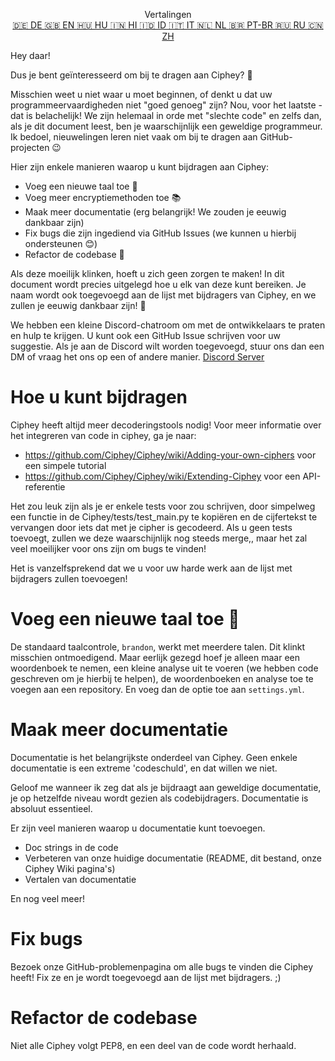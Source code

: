 <p align="center">
Vertalingen <br>
<a href=https://github.com/Ciphey/Ciphey/tree/master/translations/de/CONTRIBUTING.md>🇩🇪 DE   </a>
<a href=https://github.com/Ciphey/Ciphey/tree/master/translations/de/CONTRIBUTING.md>🇬🇧 EN   </a>
<a href=https://github.com/Ciphey/Ciphey/tree/master/translations/hu/CONTRIBUTING.md>🇭🇺 HU   </a>
<a href=https://github.com/Ciphey/Ciphey/tree/master/translations/hi/CONTRIBUTING.md>🇮🇳 HI   </a>
<a href=https://github.com/Ciphey/Ciphey/tree/master/translations/id/CONTRIBUTING.md>🇮🇩 ID   </a>
<a href=https://github.com/Ciphey/Ciphey/tree/master/translations/it/CONTRIBUTING.md>🇮🇹 IT   </a>
<a href=https://github.com/Ciphey/Ciphey/tree/master/translations/nl/CONTRIBUTING.md>🇳🇱 NL   </a>
<a href=https://github.com/Ciphey/Ciphey/tree/master/translations/pt-br/CONTRIBUTING.md>🇧🇷 PT-BR   </a>
<a href=https://github.com/Ciphey/Ciphey/tree/master/translations/ru/CONTRIBUTING.md>🇷🇺 RU   </a>
<a href=https://github.com/Ciphey/Ciphey/tree/master/translations/zh/CONTRIBUTING.md>🇨🇳 ZH   </a>
</p>

Hey daar!

Dus je bent geïnteresseerd om bij te dragen aan Ciphey? 🤔

Misschien weet u niet waar u moet beginnen, of denkt u dat uw programmeervaardigheden niet "goed genoeg" zijn? Nou, voor het laatste - dat is belachelijk! We zijn helemaal in orde met "slechte code" en zelfs dan, als je dit document leest, ben je waarschijnlijk een geweldige programmeur. Ik bedoel, nieuwelingen leren niet vaak om bij te dragen aan GitHub-projecten 😉

Hier zijn enkele manieren waarop u kunt bijdragen aan Ciphey:

- Voeg een nieuwe taal toe 🧏
- Voeg meer encryptiemethoden toe 📚
- Maak meer documentatie (erg belangrijk! We zouden je eeuwig dankbaar zijn)
- Fix bugs die zijn ingediend via GitHub Issues (we kunnen u hierbij ondersteunen 😊)
- Refactor de codebase 🥺

Als deze moeilijk klinken, hoeft u zich geen zorgen te maken! In dit document wordt precies uitgelegd hoe u elk van deze kunt bereiken. Je naam wordt ook toegevoegd aan de lijst met bijdragers van Ciphey, en we zullen je eeuwig dankbaar zijn! 🙏

We hebben een kleine Discord-chatroom om met de ontwikkelaars te praten en hulp te krijgen. U kunt ook een GitHub Issue schrijven voor uw suggestie. Als je aan de Discord wilt worden toegevoegd, stuur ons dan een DM of vraag het ons op een of andere manier.
[Discord Server](https://discord.gg/KfyRUWw)

# Hoe u kunt bijdragen

Ciphey heeft altijd meer decoderingstools nodig! Voor meer informatie over het integreren van code in ciphey, ga je naar:

- <https://github.com/Ciphey/Ciphey/wiki/Adding-your-own-ciphers> voor een simpele tutorial
- <https://github.com/Ciphey/Ciphey/wiki/Extending-Ciphey> voor een API-referentie

Het zou leuk zijn als je er enkele tests voor zou schrijven, door simpelweg een functie in de Ciphey/tests/test_main.py te kopiëren en de cijfertekst te vervangen door iets dat met je cipher is gecodeerd. Als u geen tests toevoegt, zullen we deze waarschijnlijk nog steeds merge,, maar het zal veel moeilijker voor ons zijn om bugs te vinden!

Het is vanzelfsprekend dat we u voor uw harde werk aan de lijst met bijdragers zullen toevoegen!

# Voeg een nieuwe taal toe 🧏

De standaard taalcontrole, `brandon`, werkt met meerdere talen. Dit klinkt misschien ontmoedigend.
Maar eerlijk gezegd hoef je alleen maar een woordenboek te nemen, een kleine analyse uit te voeren (we hebben code geschreven om je hierbij te helpen), de woordenboeken en analyse toe te voegen aan een repository. En voeg dan de optie toe aan `settings.yml`.

# Maak meer documentatie

Documentatie is het belangrijkste onderdeel van Ciphey. Geen enkele documentatie is een extreme 'codeschuld', en dat willen we niet.

Geloof me wanneer ik zeg dat als je bijdraagt aan geweldige documentatie, je op hetzelfde niveau wordt gezien als codebijdragers. Documentatie is absoluut essentieel.

Er zijn veel manieren waarop u documentatie kunt toevoegen.

- Doc strings in de code
- Verbeteren van onze huidige documentatie (README, dit bestand, onze Ciphey Wiki pagina's)
- Vertalen van documentatie

En nog veel meer!

# Fix bugs

Bezoek onze GitHub-problemenpagina om alle bugs te vinden die Ciphey heeft! Fix ze en je wordt toegevoegd aan de lijst met bijdragers. ;)

# Refactor de codebase

Niet alle Ciphey volgt PEP8, en een deel van de code wordt herhaald.

